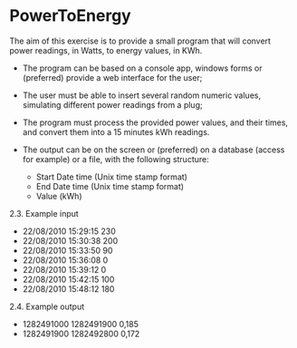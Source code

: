 PowerToEnergy
=============

The aim of this exercise is to provide a small program that will convert power readings, in Watts, to energy values, in KWh.

* The program can be based on a console app, windows forms or (preferred) provide a web interface for the user;

* The user must be able to insert several random numeric values, simulating different power readings from a plug;

* The program must process the provided power values, and their times, and convert them into a 15 minutes kWh readings.

* The output can be on the screen or (preferred) on a database (access for example) or a file, with the following structure:

    * Start Date time (Unix time stamp format)
    * End Date time (Unix time stamp format)
    * Value (kWh)

2.3. Example input

  * 22/08/2010 15:29:15 230
  * 22/08/2010 15:30:38 200
  * 22/08/2010 15:33:50 90
  * 22/08/2010 15:36:08 0
  * 22/08/2010 15:39:12 0
  * 22/08/2010 15:42:15 100
  * 22/08/2010 15:48:12 180

2.4. Example output

  * 1282491000 1282491900 0,185
  * 1282491900 1282492800 0,172
